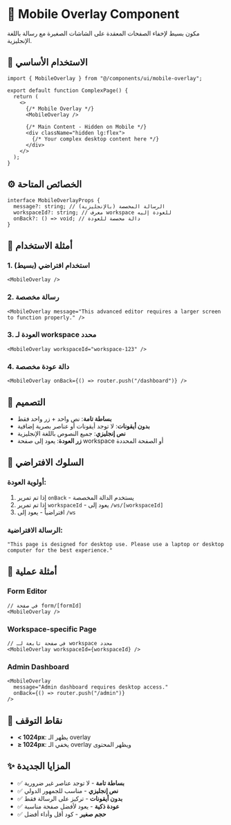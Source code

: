 # 📱 Mobile Overlay Component

مكون بسيط لإخفاء الصفحات المعقدة على الشاشات الصغيرة مع رسالة باللغة الإنجليزية.

## 🎯 الاستخدام الأساسي

```tsx
import { MobileOverlay } from "@/components/ui/mobile-overlay";

export default function ComplexPage() {
  return (
    <>
      {/* Mobile Overlay */}
      <MobileOverlay />

      {/* Main Content - Hidden on Mobile */}
      <div className="hidden lg:flex">
        {/* Your complex desktop content here */}
      </div>
    </>
  );
}
```

## ⚙️ الخصائص المتاحة

```tsx
interface MobileOverlayProps {
  message?: string; // الرسالة المخصصة (بالإنجليزية)
  workspaceId?: string; // معرف workspace للعودة إليه
  onBack?: () => void; // دالة مخصصة للعودة
}
```

## 📝 أمثلة الاستخدام

### 1. استخدام افتراضي (بسيط)

```tsx
<MobileOverlay />
```

### 2. رسالة مخصصة

```tsx
<MobileOverlay message="This advanced editor requires a larger screen to function properly." />
```

### 3. العودة لـ workspace محدد

```tsx
<MobileOverlay workspaceId="workspace-123" />
```

### 4. دالة عودة مخصصة

```tsx
<MobileOverlay onBack={() => router.push("/dashboard")} />
```

## 🎨 التصميم

- **بساطة تامة**: نص واحد + زر واحد فقط
- **بدون أيقونات**: لا توجد أيقونات أو عناصر بصرية إضافية
- **نص إنجليزي**: جميع النصوص باللغة الإنجليزية
- **زر العودة**: يعود إلى صفحة workspace أو الصفحة المحددة

## 📱 السلوك الافتراضي

### أولوية العودة:

1. إذا تم تمرير `onBack` - يستخدم الدالة المخصصة
2. إذا تم تمرير `workspaceId` - يعود إلى `/ws/[workspaceId]`
3. افتراضياً - يعود إلى `/ws`

### الرسالة الافتراضية:

```
"This page is designed for desktop use. Please use a laptop or desktop computer for the best experience."
```

## 🚀 أمثلة عملية

### Form Editor

```tsx
// في صفحة form/[formId]
<MobileOverlay />
```

### Workspace-specific Page

```tsx
// في صفحة تابعة لـ workspace محدد
<MobileOverlay workspaceId={workspaceId} />
```

### Admin Dashboard

```tsx
<MobileOverlay
  message="Admin dashboard requires desktop access."
  onBack={() => router.push("/admin")}
/>
```

## 📱 نقاط التوقف

- **< 1024px**: يظهر الـ overlay
- **≥ 1024px**: يخفي الـ overlay ويظهر المحتوى

## ✨ المزايا الجديدة

- ✅ **بساطة تامة** - لا توجد عناصر غير ضرورية
- ✅ **نص إنجليزي** - مناسب للجمهور الدولي
- ✅ **بدون أيقونات** - تركيز على الرسالة فقط
- ✅ **عودة ذكية** - يعود لأفضل صفحة مناسبة
- ✅ **حجم صغير** - كود أقل وأداء أفضل
